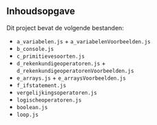 ## Inhoudsopgave ##

Dit project bevat de volgende bestanden:
* `a_variabelen.js` + `a_variabelenVoorbeelden.js`
* `b_console.js`
* `c_primitievesoorten.js`
* `d_rekenkundigeoperatoren.js` + `d_rekenkundigeoperatorenVoorbeelden.js`
* `e_arrays.js` + `e_arraysVoorbeelden.js`
* `f_ifstatement.js`
* `vergelijkingsoperatoren.js`
* `logischeoperatoren.js`
* `boolean.js`
* `loop.js`







